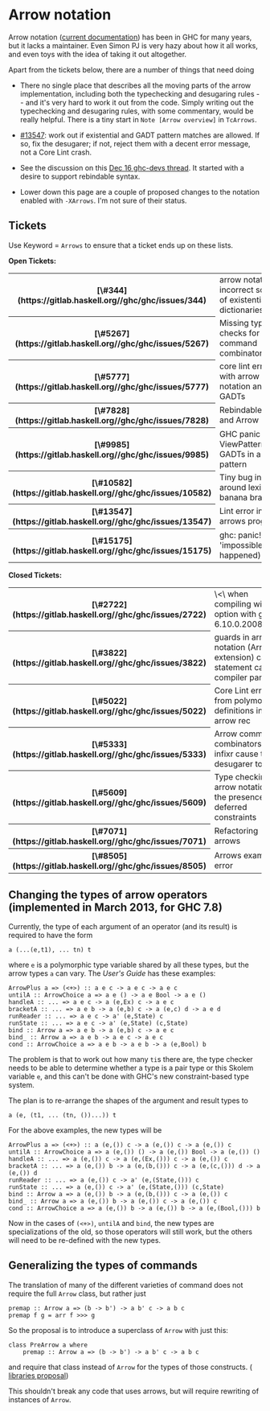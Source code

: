 # Arrow notation


Arrow notation ([current documentation](http://www.haskell.org/ghc/docs/latest/html/users_guide/arrow-notation.html)) has been in GHC for many years, but it lacks a maintainer.  Even Simon PJ is very hazy about how it all works, and even toys with the idea of taking it out altogether.


Apart from the tickets below, there are a number of things that need doing

- There no single place that describes all the moving parts of the arrow implementation, including both the typechecking and desugaring rules -- and it's very hard to work it out from the code.  Simply writing out the typechecking and desugaring rules, with some commentary, would be really helpful.  There is a tiny start in `Note [Arrow overview]` in `TcArrows`.

- [\#13547](https://gitlab.haskell.org//ghc/ghc/issues/13547): work out if existential and GADT pattern matches are allowed. If so, fix the desugarer; if not, reject them with a decent error message, not a Core Lint crash.

- See the discussion on this [ Dec 16 ghc-devs thread](https://mail.haskell.org/pipermail/ghc-devs/2016-December/013317.html).  It started with a desire to support rebindable syntax.

- Lower down this page are a couple of proposed changes to the notation enabled with `-XArrows`.  I'm not sure of their status.

## Tickets


Use Keyword = `Arrows` to ensure that a ticket ends up on these lists.

**Open Tickets:**

<table><tr><th>[\#344](https://gitlab.haskell.org//ghc/ghc/issues/344)</th>
<td>arrow notation: incorrect scope of existential dictionaries</td></tr>
<tr><th>[\#5267](https://gitlab.haskell.org//ghc/ghc/issues/5267)</th>
<td>Missing type checks for arrow command combinators</td></tr>
<tr><th>[\#5777](https://gitlab.haskell.org//ghc/ghc/issues/5777)</th>
<td>core lint error with arrow notation and GADTs</td></tr>
<tr><th>[\#7828](https://gitlab.haskell.org//ghc/ghc/issues/7828)</th>
<td>RebindableSyntax and Arrow</td></tr>
<tr><th>[\#9985](https://gitlab.haskell.org//ghc/ghc/issues/9985)</th>
<td>GHC panic with ViewPatterns and GADTs in a proc pattern</td></tr>
<tr><th>[\#10582](https://gitlab.haskell.org//ghc/ghc/issues/10582)</th>
<td>Tiny bug in lexer around lexing banana brackets</td></tr>
<tr><th>[\#13547](https://gitlab.haskell.org//ghc/ghc/issues/13547)</th>
<td>Lint error in arrows program</td></tr>
<tr><th>[\#15175](https://gitlab.haskell.org//ghc/ghc/issues/15175)</th>
<td>ghc: panic! (the 'impossible' happened)</td></tr></table>

**Closed Tickets:**

<table><tr><th>[\#2722](https://gitlab.haskell.org//ghc/ghc/issues/2722)</th>
<td>\<\<loop\> when compiling with -O option with ghc-6.10.0.20081019</td></tr>
<tr><th>[\#3822](https://gitlab.haskell.org//ghc/ghc/issues/3822)</th>
<td>guards in arrow notation (Arrows extension) case statement cause compiler panic</td></tr>
<tr><th>[\#5022](https://gitlab.haskell.org//ghc/ghc/issues/5022)</th>
<td>Core Lint error from polymorphic definitions inside arrow rec</td></tr>
<tr><th>[\#5333](https://gitlab.haskell.org//ghc/ghc/issues/5333)</th>
<td>Arrow command combinators and infixr cause the desugarer to fail</td></tr>
<tr><th>[\#5609](https://gitlab.haskell.org//ghc/ghc/issues/5609)</th>
<td>Type checking arrow notation in the presence of deferred constraints</td></tr>
<tr><th>[\#7071](https://gitlab.haskell.org//ghc/ghc/issues/7071)</th>
<td>Refactoring arrows</td></tr>
<tr><th>[\#8505](https://gitlab.haskell.org//ghc/ghc/issues/8505)</th>
<td>Arrows example error</td></tr></table>

## Changing the types of arrow operators (implemented in March 2013, for GHC 7.8)


Currently, the type of each argument of an operator (and its result) is required to have the form

```wiki
a (...(e,t1), ... tn) t
```


where `e` is a polymorphic type variable shared by all these types, but the arrow types `a` can vary.  The *User's Guide* has these examples:

```wiki
ArrowPlus a => (<+>) :: a e c -> a e c -> a e c
untilA :: ArrowChoice a => a e () -> a e Bool -> a e ()
handleA :: ... => a e c -> a (e,Ex) c -> a e c
bracketA :: ... => a e b -> a (e,b) c -> a (e,c) d -> a e d
runReader :: ... => a e c -> a' (e,State) c
runState :: ... => a e c -> a' (e,State) (c,State)
bind :: Arrow a => a e b -> a (e,b) c -> a e c
bind_ :: Arrow a => a e b -> a e c -> a e c
cond :: ArrowChoice a => a e b -> a e b -> a (e,Bool) b
```


The problem is that to work out how many `ti`s there are, the type checker needs to be able to determine whether a type is a pair type or this Skolem variable `e`, and this can't be done with GHC's new constraint-based type system.


The plan is to re-arrange the shapes of the argument and result types to

```wiki
a (e, (t1, ... (tn, ())...)) t
```


For the above examples, the new types will be

```wiki
ArrowPlus a => (<+>) :: a (e,()) c -> a (e,()) c -> a (e,()) c
untilA :: ArrowChoice a => a (e,()) () -> a (e,()) Bool -> a (e,()) ()
handleA :: ... => a (e,()) c -> a (e,(Ex,())) c -> a (e,()) c
bracketA :: ... => a (e,()) b -> a (e,(b,())) c -> a (e,(c,())) d -> a (e,()) d
runReader :: ... => a (e,()) c -> a' (e,(State,())) c
runState :: ... => a (e,()) c -> a' (e,(State,())) (c,State)
bind :: Arrow a => a (e,()) b -> a (e,(b,())) c -> a (e,()) c
bind_ :: Arrow a => a (e,()) b -> a (e,()) c -> a (e,()) c
cond :: ArrowChoice a => a (e,()) b -> a (e,()) b -> a (e,(Bool,())) b
```


Now in the cases of `(<+>)`, `untilA` and `bind`, the new types are specializations of the old, so those operators will still work, but the others will need to be re-defined with the new types.

## Generalizing the types of commands


The translation of many of the different varieties of command does not require the full `Arrow` class, but rather just

```wiki
premap :: Arrow a => (b -> b') -> a b' c -> a b c
premap f g = arr f >>> g
```


So the proposal is to introduce a superclass of `Arrow` with just this:

```wiki
class PreArrow a where
    premap :: Arrow a => (b -> b') -> a b' c -> a b c
```


and require that class instead of `Arrow` for the types of those constructs. ([ libraries proposal](http://thread.gmane.org/gmane.comp.lang.haskell.libraries/17609))


This shouldn't break any code that uses arrows, but will require rewriting of instances of `Arrow`.
